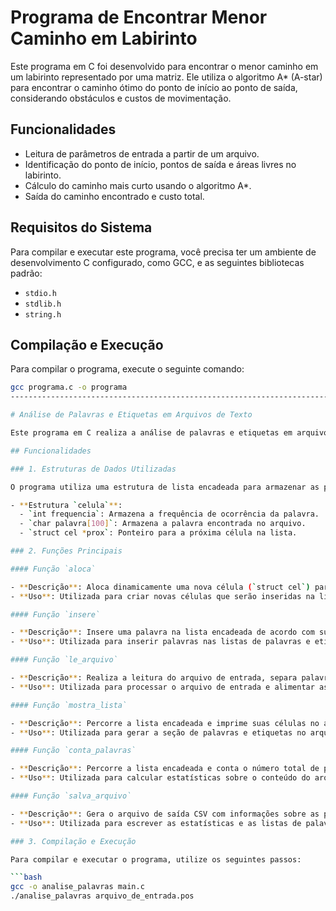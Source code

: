 # Programa de Encontrar Menor Caminho em Labirinto

Este programa em C foi desenvolvido para encontrar o menor caminho em um labirinto representado por uma matriz. Ele utiliza o algoritmo A* (A-star) para encontrar o caminho ótimo do ponto de início ao ponto de saída, considerando obstáculos e custos de movimentação.

## Funcionalidades

- Leitura de parâmetros de entrada a partir de um arquivo.
- Identificação do ponto de início, pontos de saída e áreas livres no labirinto.
- Cálculo do caminho mais curto usando o algoritmo A*.
- Saída do caminho encontrado e custo total.

## Requisitos do Sistema

Para compilar e executar este programa, você precisa ter um ambiente de desenvolvimento C configurado, como GCC, e as seguintes bibliotecas padrão:

- `stdio.h`
- `stdlib.h`
- `string.h`

## Compilação e Execução

Para compilar o programa, execute o seguinte comando:

```bash
gcc programa.c -o programa
-----------------------------------------------------------------------------------------------------------------------------------------------------

# Análise de Palavras e Etiquetas em Arquivos de Texto

Este programa em C realiza a análise de palavras e etiquetas em arquivos de texto, contabilizando frequências de ocorrência e gerando um arquivo CSV como saída. Ele foi desenvolvido como parte de um trabalho acadêmico pelos alunos Vinicius Silva de Paula e Julio Lossavaro.

## Funcionalidades

### 1. Estruturas de Dados Utilizadas

O programa utiliza uma estrutura de lista encadeada para armazenar as palavras e suas frequências, bem como as etiquetas (tags) associadas.

- **Estrutura `celula`**:
  - `int frequencia`: Armazena a frequência de ocorrência da palavra.
  - `char palavra[100]`: Armazena a palavra encontrada no arquivo.
  - `struct cel *prox`: Ponteiro para a próxima célula na lista.

### 2. Funções Principais

#### Função `aloca`

- **Descrição**: Aloca dinamicamente uma nova célula (`struct cel`) para armazenar uma palavra.
- **Uso**: Utilizada para criar novas células que serão inseridas na lista encadeada.

#### Função `insere`

- **Descrição**: Insere uma palavra na lista encadeada de acordo com sua ordem lexicográfica. Se a palavra já existe na lista, incrementa sua frequência.
- **Uso**: Utilizada para inserir palavras nas listas de palavras e etiquetas durante a leitura do arquivo.

#### Função `le_arquivo`

- **Descrição**: Realiza a leitura do arquivo de entrada, separa palavras e etiquetas utilizando `strtok`, e insere essas informações nas listas encadeadas.
- **Uso**: Utilizada para processar o arquivo de entrada e alimentar as estruturas de dados do programa.

#### Função `mostra_lista`

- **Descrição**: Percorre a lista encadeada e imprime suas células no arquivo de saída CSV.
- **Uso**: Utilizada para gerar a seção de palavras e etiquetas no arquivo de saída.

#### Função `conta_palavras`

- **Descrição**: Percorre a lista encadeada e conta o número total de palavras e o número de palavras distintas (sem repetições).
- **Uso**: Utilizada para calcular estatísticas sobre o conteúdo do arquivo processado.

#### Função `salva_arquivo`

- **Descrição**: Gera o arquivo de saída CSV com informações sobre as palavras e etiquetas encontradas no arquivo de entrada.
- **Uso**: Utilizada para escrever as estatísticas e as listas de palavras e etiquetas no arquivo de saída.

### 3. Compilação e Execução

Para compilar e executar o programa, utilize os seguintes passos:

```bash
gcc -o analise_palavras main.c
./analise_palavras arquivo_de_entrada.pos
